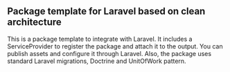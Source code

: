 ## Package template for Laravel based on clean architecture

This is a package template to integrate with Laravel.
It includes a ServiceProvider to register the package and attach it to the output. You can publish assets and configure it through Laravel.
Also, the package uses standard Laravel migrations, Doctrine and UnitOfWork pattern.

